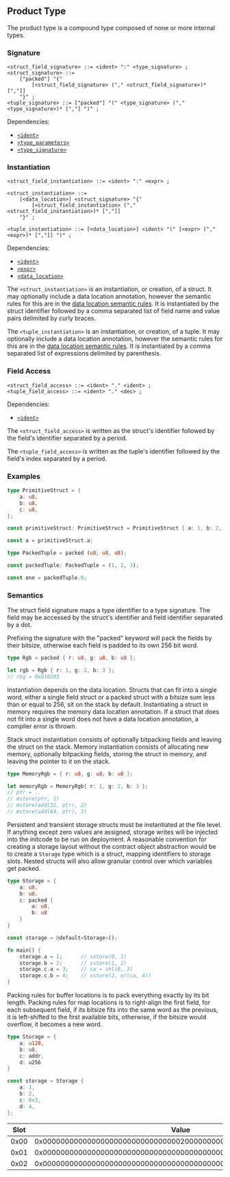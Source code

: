 
## Product Type

The product type is a compound type composed of none or more internal types.

### Signature

```ebnf
<struct_field_signature> ::= <ident> ":" <type_signature> ;
<struct_signature> ::=
    ["packed"] "{"
        [<struct_field_signature> ("," <struct_field_signature>)* [","]]
    "}" ;
<tuple_signature> ::= ["packed"] "(" <type_signature> ("," <type_signature>)* [","] ")" ;
```

Dependencies:

- [`<ident>`](../identifiers.md)
- [`<type_parameters>`](generics.md#type-parameters)
- [`<type_signature>`](assignment.md#signature)

### Instantiation

```ebnf
<struct_field_instantiation> ::= <ident> ":" <expr> ;

<struct_instantiation> ::=
    [<data_location>] <struct_signature> "{"
        [<struct_field_instantiation> ("," <struct_field_instantiation>)* [","]]
    "}" ;

<tuple_instantiation> ::= [<data_location>] <ident> "(" [<expr> ("," <expr>)* [","]] ")" ;
```

Dependencies:

- [`<ident>`](../identifiers.md)
- [`<expr>`](../expressions.md)
- [`<data_location>`](../data-locations.md)

The `<struct_instantiation>` is an instantiation, or creation, of a struct. It may optionally
include a data location annotation, however the semantic rules for this are in the
[data location semantic rules](../../semantics/data-locations.md#product-types). It is instantiated
by the struct identifier followed by a comma separated list of field name and value pairs delimited
by curly braces.

The `<tuple_instantiation>` is an instantiation, or creation, of a tuple. It may optionally include
a data location annotation, however the semantic rules for this are in the
[data location semantic rules](../../semantics/data-locations.md#product-types). It is instantiated
by a comma separated list of expressions delimited by parenthesis.

### Field Access

```ebnf
<struct_field_access> ::= <ident> "." <ident> ;
<tuple_field_access> ::= <ident> "." <dec> ;
```

Dependencies:

- [`<ident>`](../identifiers.md)

The `<struct_field_access>` is written as the struct's identifier followed by the field's identifier
separated by a period.

The `<tuple_field_access>` is written as the tuple's identifier followed by the field's index
separated by a period.

### Examples

```rs
type PrimitiveStruct = {
    a: u8,
    b: u8,
    c: u8,
};

const primitiveStruct: PrimitiveStruct = PrimitiveStruct { a: 1, b: 2, c: 3 };

const a = primitiveStruct.a;

type PackedTuple = packed (u8, u8, u8);

const packedTuple: PackedTuple = (1, 2, 3);

const one = packedTuple.0;
```

### Semantics

The struct field signature maps a type identifier to a type signature. The field may be accessed by
the struct's identifier and field identifier separated by a dot.

Prefixing the signature with the "packed" keyword will pack the fields by their bitsize, otherwise
each field is padded to its own 256 bit word.

```rs
type Rgb = packed { r: u8, g: u8, b: u8 };

let rgb = Rgb { r: 1, g: 2, b: 3 };
// rbg = 0x010203
```

Instantiation depends on the data location. Structs that can fit into a single word, either a single
field struct or a packed struct with a bitsize sum less than or equal to 256, sit on the stack by
default. Instantiating a struct in memory requires the memory data location annotation. If a struct
that does not fit into a single word does not have a data location annotation, a compiler error is
thrown.

Stack struct instantiation consists of optionally bitpacking fields and leaving the struct on the
stack. Memory instantiation consists of allocating new memory, optionally bitpacking fields, storing
the struct in memory, and leaving the pointer to it on the stack.

```rs
type MemoryRgb = { r: u8, g: u8, b: u8 };

let memoryRgb = MemoryRgb{ r: 1, g: 2, b: 3 };
// ptr = ..
// mstore(ptr, 1)
// mstore(add(32, ptr), 2)
// mstore(add(64, ptr), 3)
```

Persistent and transient storage structs must be instantiated at the file level. If anything except
zero values are assigned, storage writes will be injected into the initcode to be run on deployment.
A reasonable convention for creating a storage layout without the contract object abstraction would
be to create a `Storage` type which is a struct, mapping identifiers to storage slots. Nested
structs will also allow granular control over which variables get packed.

```rs
type Storage = {
    a: u8,
    b: u8,
    c: packed {
        a: u8,
        b: u8
    }
}

const storage = @default<Storage>();

fn main() {
    storage.a = 1;      // sstore(0, 1)
    storage.b = 2;      // sstore(1, 2)
    storage.c.a = 3;    // ca = shl(8, 3)
    storage.c.b = 4;    // sstore(2, or(ca, 4))
}
```

Packing rules for buffer locations is to pack everything exactly by its bit length. Packing rules
for map locations is to right-align the first field, for each subsequent field, if its bitsize fits
into the same word as the previous, it is left-shifted to the first available bits, otherwise, if
the bitsize would overflow, it becomes a new word.

```rs
type Storage = {
    a: u128,
    b: u8,
    c: addr,
    d: u256
}

const storage = Storage {
    a: 1,
    b: 2,
    c: 0x3,
    d: 4,
};
```

| Slot | Value                                                              |
| ---- | ------------------------------------------------------------------ |
| 0x00 | 0x0000000000000000000000000000000200000000000000000000000000000001 |
| 0x01 | 0x0000000000000000000000000000000000000000000000000000000000000003 |
| 0x02 | 0x0000000000000000000000000000000000000000000000000000000000000004 |
